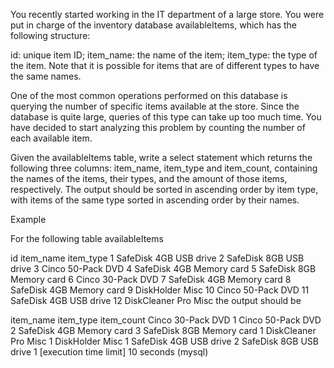 You recently started working in the IT department of a large store. You were put in charge of the inventory database availableItems, which has the following structure:

id: unique item ID;
item_name: the name of the item;
item_type: the type of the item.
Note that it is possible for items that are of different types to have the same names.

One of the most common operations performed on this database is querying the number of specific items available at the store. Since the database is quite large, queries of this type can take up too much time. You have decided to start analyzing this problem by counting the number of each available item.

Given the availableItems table, write a select statement which returns the following three columns: item_name, item_type and item_count, containing the names of the items, their types, and the amount of those items, respectively. The output should be sorted in ascending order by item type, with items of the same type sorted in ascending order by their names.

Example

For the following table availableItems

id	item_name	item_type
1	SafeDisk 4GB	USB drive
2	SafeDisk 8GB	USB drive
3	Cinco 50-Pack	DVD
4	SafeDisk 4GB	Memory card
5	SafeDisk 8GB	Memory card
6	Cinco 30-Pack	DVD
7	SafeDisk 4GB	Memory card
8	SafeDisk 4GB	Memory card
9	DiskHolder	Misc
10	Cinco 50-Pack	DVD
11	SafeDisk 4GB	USB drive
12	DiskCleaner Pro	Misc
the output should be

item_name	item_type	item_count
Cinco 30-Pack	DVD	1
Cinco 50-Pack	DVD	2
SafeDisk 4GB	Memory card	3
SafeDisk 8GB	Memory card	1
DiskCleaner Pro	Misc	1
DiskHolder	Misc	1
SafeDisk 4GB	USB drive	2
SafeDisk 8GB	USB drive	1
[execution time limit] 10 seconds (mysql)
